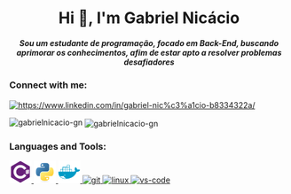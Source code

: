 <h1 align="center">Hi 👋, I'm Gabriel Nicácio</h1>
<h5 align="center">Sou um estudante de programação, focado em Back-End, buscando aprimorar os conhecimentos, afim de estar apto a resolver problemas desafiadores</h5>

<h3 align="left">Connect with me:</h3>
<p align="left">
<a href="https://www.linkedin.com/in/gabriel-nic%C3%A1cio-b8334322a/" target="blank"><img align="center" src="https://raw.githubusercontent.com/rahuldkjain/github-profile-readme-generator/master/src/images/icons/Social/linked-in-alt.svg" alt="https://www.linkedin.com/in/gabriel-nic%c3%a1cio-b8334322a/" height="30" width="40" /></a>
</p>

<p><img align="left" src="https://github-readme-stats.vercel.app/api/top-langs?username=gabrielnicacio-gn&show_icons=true&locale=en&layout=compact" alt="gabrielnicacio-gn" /></p>

<p>&nbsp;<img align="center" src="https://github-readme-stats.vercel.app/api?username=gabrielnicacio-gn&show_icons=true&locale=en" alt="gabrielnicacio-gn" /></p>

<h3 align="left">Languages and Tools:</h3>
<p align="left"> <a href="https://raw.githubusercontent.com/devicons/devicon/master/icons/csharp/csharp-plain.svg" target="_blank" rel="noreferrer"> <img src="https://raw.githubusercontent.com/devicons/devicon/master/icons/csharp/csharp-plain.svg" alt="csharp" width="40" height="40"/> </a> 
<a href="https://raw.githubusercontent.com/devicons/devicon/master/icons/python/python-original.svg" target="_blank" rel="noreferrer"> <img src="https://raw.githubusercontent.com/devicons/devicon/master/icons/python/python-original.svg" alt="python" width="40" height="40"/> </a> 
<a href="https://raw.githubusercontent.com/devicons/devicon/master/icons/docker/docker-plain.svg" target="_blank" rel="noreferrer"> <img src="https://raw.githubusercontent.com/devicons/devicon/master/icons/docker/docker-plain.svg" alt="docker" width="40" height="40"/> </a> 
<a href="https://camo.githubusercontent.com/38827655e1ae0e1518d635ad89e8aa46b7f977c795952245c36a2d58064f1803/68747470733a2f2f63646e2e6a7364656c6976722e6e65742f67682f64657669636f6e732f64657669636f6e2f69636f6e732f6769742f6769742d6f726967696e616c2e737667" target="_blank" rel="noreferrer"> <img src="https://camo.githubusercontent.com/38827655e1ae0e1518d635ad89e8aa46b7f977c795952245c36a2d58064f1803/68747470733a2f2f63646e2e6a7364656c6976722e6e65742f67682f64657669636f6e732f64657669636f6e2f69636f6e732f6769742f6769742d6f726967696e616c2e737667" alt="git" width="40" height="40"/> </a> 
<a href="https://camo.githubusercontent.com/677170636bb772dff89c38c5f5dc9cc275a61a3c930fc449ee3e96df9cd0e4fa/68747470733a2f2f63646e2e6a7364656c6976722e6e65742f67682f64657669636f6e732f64657669636f6e406c61746573742f69636f6e732f6c696e75782f6c696e75782d6f726967696e616c2e737667" target="_blank" rel="noreferrer"> <img src="https://camo.githubusercontent.com/677170636bb772dff89c38c5f5dc9cc275a61a3c930fc449ee3e96df9cd0e4fa/68747470733a2f2f63646e2e6a7364656c6976722e6e65742f67682f64657669636f6e732f64657669636f6e406c61746573742f69636f6e732f6c696e75782f6c696e75782d6f726967696e616c2e737667" alt="linux" width="40" height="40"/> </a> 
<a href="https://camo.githubusercontent.com/885f29f84e8dfee382a8ec1fbc1afef89e1b732f2a493928dbacab9e24d2f75d/68747470733a2f2f63646e2e6a7364656c6976722e6e65742f67682f64657669636f6e732f64657669636f6e406c61746573742f69636f6e732f7673636f64652f7673636f64652d6f726967696e616c2e737667" target="_blank" rel="noreferrer"> <img src="https://camo.githubusercontent.com/885f29f84e8dfee382a8ec1fbc1afef89e1b732f2a493928dbacab9e24d2f75d/68747470733a2f2f63646e2e6a7364656c6976722e6e65742f67682f64657669636f6e732f64657669636f6e406c61746573742f69636f6e732f7673636f64652f7673636f64652d6f726967696e616c2e737667" alt="vs-code" width="40" height="40"/> </a> 
</p>
